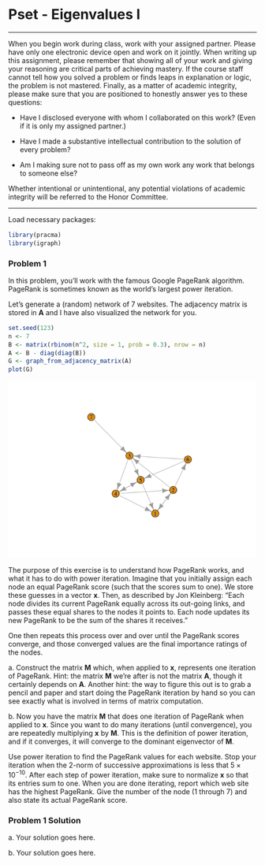 Pset - Eigenvalues I
================

------------------------------------------------------------------------

When you begin work during class, work with your assigned partner.
Please have only one electronic device open and work on it jointly. When
writing up this assignment, please remember that showing all of your
work and giving your reasoning are critical parts of achieving mastery.
If the course staff cannot tell how you solved a problem or finds leaps
in explanation or logic, the problem is not mastered. Finally, as a
matter of academic integrity, please make sure that you are positioned
to honestly answer yes to these questions:

- Have I disclosed everyone with whom I collaborated on this work? (Even
  if it is only my assigned partner.)

- Have I made a substantive intellectual contribution to the solution of
  every problem?

- Am I making sure not to pass off as my own work any work that belongs
  to someone else?

Whether intentional or unintentional, any potential violations of
academic integrity will be referred to the Honor Committee.

------------------------------------------------------------------------

Load necessary packages:

``` r
library(pracma)
library(igraph)
```

### Problem 1

In this problem, you’ll work with the famous Google PageRank algorithm.
PageRank is sometimes known as the world’s largest power iteration.

Let’s generate a (random) network of 7 websites. The adjacency matrix is
stored in $\textbf{A}$ and I have also visualized the network for you.

``` r
set.seed(123)
n <- 7
B <- matrix(rbinom(n^2, size = 1, prob = 0.3), nrow = n)
A <- B - diag(diag(B))
G <- graph_from_adjacency_matrix(A)
plot(G)
```

![](Pset-Eigenvalues-I_files/figure-gfm/unnamed-chunk-2-1.png)<!-- -->

The purpose of this exercise is to understand how PageRank works, and
what it has to do with power iteration. Imagine that you initially
assign each node an equal PageRank score (such that the scores sum to
one). We store these guesses in a vector $\mathbf{x}$. Then, as
described by Jon Kleinberg: “Each node divides its current PageRank
equally across its out-going links, and passes these equal shares to the
nodes it points to. Each node updates its new PageRank to be the sum of
the shares it receives.”

One then repeats this process over and over until the PageRank scores
converge, and those converged values are the final importance ratings of
the nodes.

a\. Construct the matrix $\mathbf{M}$ which, when applied to
$\mathbf{x}$, represents one iteration of PageRank. Hint: the matrix
$\mathbf{M}$ we’re after is not the matrix $\mathbf{A}$, though it
certainly depends on $\mathbf{A}$. Another hint: the way to figure this
out is to grab a pencil and paper and start doing the PageRank iteration
by hand so you can see exactly what is involved in terms of matrix
computation.

b\. Now you have the matrix $\mathbf{M}$ that does one iteration of
PageRank when applied to $\mathbf{x}$. Since you want to do many
iterations (until convergence), you are repeatedly multiplying
$\mathbf{x}$ by $\mathbf{M}$. This is the definition of power iteration,
and if it converges, it will converge to the dominant eigenvector of
$\mathbf{M}$.

Use power iteration to find the PageRank values for each website. Stop
your iteration when the 2-norm of successive approximations is less that
$5 \times 10^{-10}$. After each step of power iteration, make sure to
normalize $\mathbf{x}$ so that its entries sum to one. When you are done
iterating, report which web site has the highest PageRank. Give the
number of the node (1 through 7) and also state its actual PageRank
score.

### Problem 1 Solution

a\. Your solution goes here.

b\. Your solution goes here.

